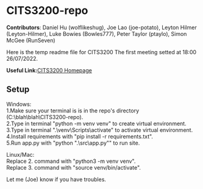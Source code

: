 # CITS3200-repo

**Contributors**: Daniel Hu (wolflikeshug), Joe Lao (joe-potato), Leyton Hilmer (Leyton-Hilmer), Luke Bowies (Bowles777), Peter Taylor (ptaylo), Simon McGee (RunSeven)

Here is the temp readme file for CITS3200
The first meeting setted at 18:00 26/07/2022.

**Useful Link:**[CITS3200 Homepage](https://teaching.csse.uwa.edu.au/units/CITS3200/index.html)

## Setup  
Windows:  
1.Make sure your terminal is is in the repo's directory (C:\blah\blah\CITS3200-repo).  
2.Type in terminal "python -m venv venv" to create virtual environment.  
3.Type in terminal ".\venv\Scripts\activate" to activate virtual environment.  
4.Install requirements with "pip install -r requirements.txt".  
5.Run app.py with "python ".\src\app.py"" to run site.  
  
Linux/Mac:  
Replace 2. command with "python3 -m venv venv".  
Replace 3. command with "source venv/bin/activate".  
  
Let me (Joe) know if you have troubles.  